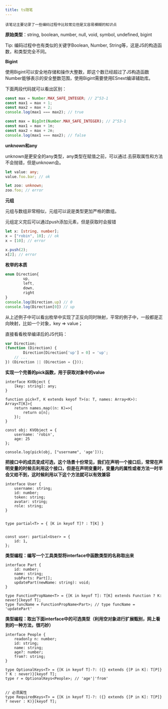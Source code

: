 ```yaml
---
title: ts随笔
---
```

    该笔记主要记录了一些编码过程中比较常见但是又容易模糊的知识点

**原始类型**：string, boolean, number, null, void, symbol, undefined, bigint

Tip: 编码过程中也有类似的关键字Boolean, Number, String等，这是JS的构造函数，和类型完全不同。



**Bigint**

使用Bigint可以安全地存储和操作大整数，即这个数已经超过了JS构造函数Number能够表示的安全整数范围，使用Bigint需要使用ESnext编译辅助库。

下面两段代码就可以看出区别：

```ts
const max = Number.MAX_SAFE_INTEGER; // 2^53-1
const max1 = max + 1;
const max2 = max + 2;
console.log(max1 === max2); // true
```

```ts
const max = BigInt(Number.MAX_SAFE_INTEGER); // 2^53-1
const max1 = max + 1n;
const max2 = max + 2n;
console.log(max1 === max2); // false
```





**unknown和any**

unknown是更安全的any类型，any类型在赋值之前，可以通过.去获取属性和方法不会抛错，但是unknown会。

```ts
let value: any;
value.foo.bar; // ok

let zoo: unknown;
zoo.foo; // error
```









**元组**

元组与数组非常相似，元组可以说是类型更加严格的数组。

元组定义完后可以通过push添加元素，但是获取时会报错

```ts
let x: [string, number];
x = ["robin", 10]; // ok
x = [10]; // error

x.push(2);
x[2]; // error
```







**枚举的本质**

```ts
enum Direction{
		up,
		left,
		down,
		right
}
console.log(Direction.up) // 0
console.log(Direction[0]) // up
```

从上述例子中可以看出枚举中实现了正反向同时映射，平常的例子中，一般都是正向映射，比如一个对象，key => value；

直接看看枚举编译后的JS代码：

```js
var Direction;
(function (Direction) {
		Direction[Direction['up'] = 0] = 'up';
  	// ...
}) (Direction || (Direction = {}));
```





**实现一个完善的pick函数，用于获取对象中的value**

```TS
interface KVObject {
    [key: string]: any;
}

function pick<T, K extends keyof T>(o: T, names: Array<K>): Array<T[K]>{
    return names.map((n: K)=>{
        return o[n];
    });
}

const obj: KVObject = {
    username: 'robin',
    age: 25
};

console.log(pick(obj, ["username", 'age']));
```



**把接口中的成员变成可选，这个场景十份常见，我们在声明一个接口后，常常在声明变量的时候去利用这个接口，但是在声明变量时，变量内的属性或者方法一时半会又给不到，这时候利用以下这个方法就可以有效兼容**

```TS
interface User {
    username: string;
    id: number;
    token: string;
    avatar: string;
    role: string;
}


type partial<T> = { [K in keyof T]? : T[K] }


const user: partial<User> = {
    id: 1,
};
```





**类型编程：编写一个工具类型将interface中函数类型的名称取出来**

```TS
interface Part {
    id: number;
    name: string;
    subParts: Part[];
    updatePart(newName: string): void;
}

type FunctionPropName<T> = {[K in keyof T]: T[K] extends Function ? K: never}[keyof T];
type funcName = FunctionPropName<Part>; // type funcName = 'updatePart'
```





**类型编程：取出下面interface中的可选类型（利用空对象进行扩展甄别，网上看到的一种方法，很巧妙）**

```TS
interface People {
    readonly n: number;
    id: string;
    name: string;
    age?: number;
    from?: string;
}

type OptionalKeys<T> = {[K in keyof T]-?: ({} extends {[P in K]: T[P]} ? K : never)}[keyof T];
type r = OptionalKeys<People>; // 'age'|'from'


// 必须属性
type RequiredKeys<T> = {[K in keyof T]-?: ({} extends {[P in K]: T[P]} ? never : K)}[keyof T];
```
